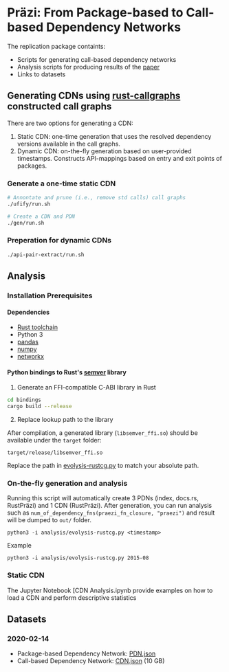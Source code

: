 # Präzi: From Package-based to Call-based Dependency Networks

The replication package containts:

- Scripts for generating call-based dependency networks
- Analysis scripts for producing results of the [paper](https://arxiv.org/abs/2101.09563)
- Links to datasets 


## Generating CDNs using [rust-callgraphs](https://github.com/ktrianta/rust-callgraphs) constructed call graphs
There are two options for generating a CDN:

1. Static CDN: one-time generation that uses the resolved dependency versions available in the call graphs. 
2. Dynamic CDN: on-the-fly generation based on user-provided timestamps. Constructs API-mappings based on entry and exit points of packages.


### Generate a one-time static CDN

``` bash
# Annontate and prune (i.e., remove std calls) call graphs 
./ufify/run.sh

# Create a CDN and PDN 
./gen/run.sh

```
### Preperation for dynamic CDNs

``` bash
./api-pair-extract/run.sh
```

## Analysis

### Installation Prerequisites

#### Dependencies 

- [Rust toolchain](https://rustup.rs)
- Python 3
- [pandas](https://pandas.pydata.org)
- [numpy](https://numpy.org)
- [networkx](https://networkx.org) 

#### Python bindings to Rust's [semver](https://crates.io/crates/semver) library

1. Generate an FFI-compatible C-ABI library in Rust

``` bash
cd bindings
cargo build --release
```

2. Replace lookup path to the library

After compilation, a generated library (`libsemver_ffi.so`) should be available under the `target` folder:

```
target/release/libsemver_ffi.so
```

Replace the path in [evolysis-rustcg.py](https://github.com/praezi/rust-emse-2020/blob/main/analysis/evolysis-rustcg.py#L52) to match your absolute path.

### On-the-fly generation and analysis

Running this script will automatically create 3 PDNs (index, docs.rs, RustPräzi) and 1 CDN (RustPräzi).
After generation, you can run analysis such as `num_of_dependency_fns(praezi_fn_closure, "praezi")` and result will be dumped to `out/` folder.

```
python3 -i analysis/evolysis-rustcg.py <timestamp>
```

Example

```
python3 -i analysis/evolysis-rustcg.py 2015-08
```

### Static CDN

The Jupyter Notebook [CDN Analysis.ipynb provide examples on how to load a CDN and perform descriptive statistics


## Datasets

### 2020-02-14

- Package-based Dependency Network: [PDN.json](https://surfdrive.surf.nl/files/index.php/s/q9TfmYVlvLpprsn)
- Call-based Dependency Network: [CDN.json](https://surfdrive.surf.nl/files/index.php/s/Iq76O0Tx1iVeye0) (10 GB)
